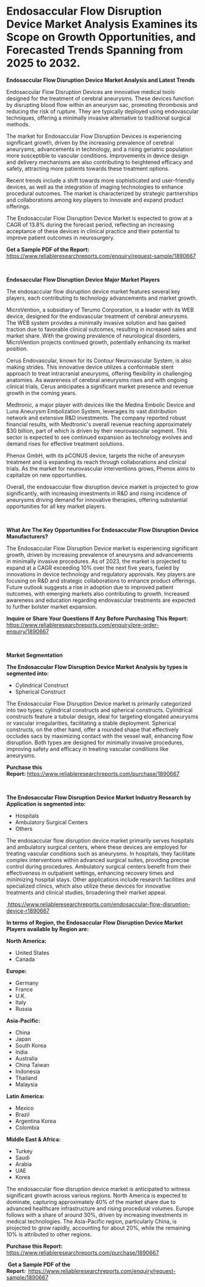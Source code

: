 <p><h1>Endosaccular Flow Disruption Device Market Analysis Examines its Scope on Growth Opportunities, and Forecasted Trends Spanning from 2025 to 2032.</h1></p><p><strong>Endosaccular Flow Disruption Device Market Analysis and Latest Trends</strong></p>
<p><p>Endosaccular Flow Disruption Devices are innovative medical tools designed for the treatment of cerebral aneurysms. These devices function by disrupting blood flow within an aneurysm sac, promoting thrombosis and reducing the risk of rupture. They are typically deployed using endovascular techniques, offering a minimally invasive alternative to traditional surgical methods.</p><p>The market for Endosaccular Flow Disruption Devices is experiencing significant growth, driven by the increasing prevalence of cerebral aneurysms, advancements in technology, and a rising geriatric population more susceptible to vascular conditions. Improvements in device design and delivery mechanisms are also contributing to heightened efficacy and safety, attracting more patients towards these treatment options.</p><p>Recent trends include a shift towards more sophisticated and user-friendly devices, as well as the integration of imaging technologies to enhance procedural outcomes. The market is characterized by strategic partnerships and collaborations among key players to innovate and expand product offerings.</p><p>The Endosaccular Flow Disruption Device Market is expected to grow at a CAGR of 13.8% during the forecast period, reflecting an increasing acceptance of these devices in clinical practice and their potential to improve patient outcomes in neurosurgery.</p></p>
<p><strong>Get a Sample PDF of the Report:&nbsp;</strong> <a href="https://www.reliableresearchreports.com/enquiry/request-sample/1890667?utm_campaign=2239&utm_medium=2&utm_source=Github&utm_content=ia&utm_term=14042025&utm_id=endosaccular-flow-disruption-device">https://www.reliableresearchreports.com/enquiry/request-sample/1890667</a></p>
<p>&nbsp;</p>
<p><strong>Endosaccular Flow Disruption Device Major Market Players</strong></p>
<p><p>The endosaccular flow disruption device market features several key players, each contributing to technology advancements and market growth. </p><p>MicroVention, a subsidiary of Terumo Corporation, is a leader with its WEB device, designed for the endovascular treatment of cerebral aneurysms. The WEB system provides a minimally invasive solution and has gained traction due to favorable clinical outcomes, resulting in increased sales and market share. With the growing prevalence of neurological disorders, MicroVention projects continued growth, potentially enhancing its market position.</p><p>Cerus Endovascular, known for its Contour Neurovascular System, is also making strides. This innovative device utilizes a conformable stent approach to treat intracranial aneurysms, offering flexibility in challenging anatomies. As awareness of cerebral aneurysms rises and with ongoing clinical trials, Cerus anticipates a significant market presence and revenue growth in the coming years.</p><p>Medtronic, a major player with devices like the Medina Embolic Device and Luna Aneurysm Embolization System, leverages its vast distribution network and extensive R&D investments. The company reported robust financial results, with Medtronic's overall revenue reaching approximately $30 billion, part of which is driven by their neurovascular segment. This sector is expected to see continued expansion as technology evolves and demand rises for effective treatment solutions.</p><p>Phenox GmbH, with its pCONUS device, targets the niche of aneurysm treatment and is expanding its reach through collaborations and clinical trials. As the market for neurovascular interventions grows, Phenox aims to capitalize on new opportunities.</p><p>Overall, the endosaccular flow disruption device market is projected to grow significantly, with increasing investments in R&D and rising incidence of aneurysms driving demand for innovative therapies, offering substantial opportunities for all key market players.</p></p>
<p>&nbsp;</p>
<p><strong>What Are The Key Opportunities For Endosaccular Flow Disruption Device Manufacturers?</strong></p>
<p><p>The Endosaccular Flow Disruption Device market is experiencing significant growth, driven by increasing prevalence of aneurysms and advancements in minimally invasive procedures. As of 2023, the market is projected to expand at a CAGR exceeding 10% over the next five years, fueled by innovations in device technology and regulatory approvals. Key players are focusing on R&D and strategic collaborations to enhance product offerings. Future outlook suggests a rise in adoption due to improved patient outcomes, with emerging markets also contributing to growth. Increased awareness and education regarding endovascular treatments are expected to further bolster market expansion.</p></p>
<p><strong>Inquire or Share Your Questions If Any Before Purchasing This Report:</strong> <a href="https://www.reliableresearchreports.com/enquiry/pre-order-enquiry/1890667?utm_campaign=2239&utm_medium=2&utm_source=Github&utm_content=ia&utm_term=14042025&utm_id=endosaccular-flow-disruption-device">https://www.reliableresearchreports.com/enquiry/pre-order-enquiry/1890667</a></p>
<p>&nbsp;</p>
<p><strong>Market Segmentation</strong></p>
<p><strong>The Endosaccular Flow Disruption Device Market Analysis by types is segmented into:</strong></p>
<p><ul><li>Cylindrical Construct</li><li>Spherical Construct</li></ul></p>
<p><p>The Endosaccular Flow Disruption Device market is primarily categorized into two types: cylindrical constructs and spherical constructs. Cylindrical constructs feature a tubular design, ideal for targeting elongated aneurysms or vascular irregularities, facilitating a stable deployment. Spherical constructs, on the other hand, offer a rounded shape that effectively occludes sacs by maximizing contact with the vessel wall, enhancing flow disruption. Both types are designed for minimally invasive procedures, improving safety and efficacy in treating vascular conditions like aneurysms.</p></p>
<p><strong>Purchase this Report:&nbsp;</strong><a href="https://www.reliableresearchreports.com/purchase/1890667?utm_campaign=2239&utm_medium=2&utm_source=Github&utm_content=ia&utm_term=14042025&utm_id=endosaccular-flow-disruption-device">https://www.reliableresearchreports.com/purchase/1890667</a></p>
<p>&nbsp;</p>
<p><strong>The Endosaccular Flow Disruption Device Market Industry Research by Application is segmented into:</strong></p>
<p><ul><li>Hospitals</li><li>Ambulatory Surgical Centers</li><li>Others</li></ul></p>
<p><p>The endosaccular flow disruption device market primarily serves hospitals and ambulatory surgical centers, where these devices are employed for treating vascular conditions such as aneurysms. In hospitals, they facilitate complex interventions within advanced surgical suites, providing precise control during procedures. Ambulatory surgical centers benefit from their effectiveness in outpatient settings, enhancing recovery times and minimizing hospital stays. Other applications include research facilities and specialized clinics, which also utilize these devices for innovative treatments and clinical studies, broadening their market appeal.</p></p>
<p><a href="https://www.reliableresearchreports.com/endosaccular-flow-disruption-device-r1890667?utm_campaign=2239&utm_medium=2&utm_source=Github&utm_content=ia&utm_term=14042025&utm_id=endosaccular-flow-disruption-device">&nbsp;https://www.reliableresearchreports.com/endosaccular-flow-disruption-device-r1890667</a></p>
<p><strong>In terms of Region, the Endosaccular Flow Disruption Device Market Players available by Region are:</strong></p>
<p>
    <p> <strong> North America: </strong>
        <ul>
            <li>United States</li>
            <li>Canada</li>
        </ul>
        </p> 
    <p> <strong> Europe: </strong>
        <ul>
            <li>Germany</li>
            <li>France</li>
            <li>U.K.</li>
            <li>Italy</li>
            <li>Russia</li>
        </ul>
        </p> 
    <p> <strong> Asia-Pacific: </strong>
        <ul>
            <li>China</li>
            <li>Japan</li>
            <li>South Korea</li>
            <li>India</li>
            <li>Australia</li>
            <li>China Taiwan</li>
            <li>Indonesia</li>
            <li>Thailand</li>
            <li>Malaysia</li>
        </ul>
        </p> 
    <p> <strong> Latin America: </strong>
        <ul>
            <li>Mexico</li>
            <li>Brazil</li>
            <li>Argentina Korea</li>
            <li>Colombia</li>
        </ul>
        </p> 
    <p> <strong> Middle East & Africa: </strong>
        <ul>
            <li>Turkey</li>
            <li>Saudi</li>
            <li>Arabia</li>
            <li>UAE</li>
            <li>Korea</li>
        </ul>
    </p>
    </p>
<p><p>The endosaccular flow disruption device market is anticipated to witness significant growth across various regions. North America is expected to dominate, capturing approximately 40% of the market share due to advanced healthcare infrastructure and rising procedural volumes. Europe follows with a share of around 30%, driven by increasing investments in medical technologies. The Asia-Pacific region, particularly China, is projected to grow rapidly, accounting for about 20%, while the remaining 10% is attributed to other regions.</p></p>
<p><strong>Purchase this Report: </strong><a href="https://www.reliableresearchreports.com/purchase/1890667?utm_campaign=2239&utm_medium=2&utm_source=Github&utm_content=ia&utm_term=14042025&utm_id=endosaccular-flow-disruption-device">https://www.reliableresearchreports.com/purchase/1890667</a></p>
<p>&nbsp;<strong>Get a Sample PDF of the Report:&nbsp;&nbsp;</strong><a href="https://www.reliableresearchreports.com/enquiry/request-sample/1890667?utm_campaign=2239&utm_medium=2&utm_source=Github&utm_content=ia&utm_term=14042025&utm_id=endosaccular-flow-disruption-device">https://www.reliableresearchreports.com/enquiry/request-sample/1890667</a></p>
<p><strong></strong></p>
<p><p></p><p></p><p></p></p>